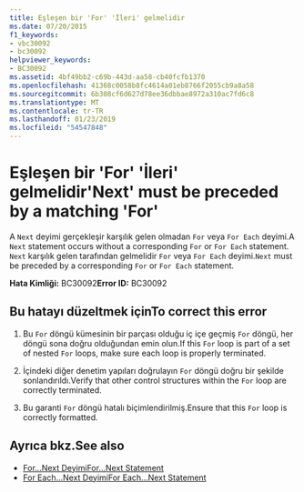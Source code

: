 ```yaml
---
title: Eşleşen bir 'For' 'İleri' gelmelidir
ms.date: 07/20/2015
f1_keywords:
- vbc30092
- bc30092
helpviewer_keywords:
- BC30092
ms.assetid: 4bf49bb2-c69b-443d-aa58-cb40fcfb1370
ms.openlocfilehash: 41368c0058b8fc4614a01eb8766f2055cb9a8a58
ms.sourcegitcommit: 6b308cf6d627d78ee36dbbae8972a310ac7fd6c8
ms.translationtype: MT
ms.contentlocale: tr-TR
ms.lasthandoff: 01/23/2019
ms.locfileid: "54547848"
---
```

# <a name="next-must-be-preceded-by-a-matching-for"></a><span data-ttu-id="81b77-102">Eşleşen bir 'For' 'İleri' gelmelidir</span><span class="sxs-lookup"><span data-stu-id="81b77-102">'Next' must be preceded by a matching 'For'</span></span>
<span data-ttu-id="81b77-103">A `Next` deyimi gerçekleşir karşılık gelen olmadan `For` veya `For Each` deyimi.</span><span class="sxs-lookup"><span data-stu-id="81b77-103">A `Next` statement occurs without a corresponding `For` or `For Each` statement.</span></span> <span data-ttu-id="81b77-104">`Next` karşılık gelen tarafından gelmelidir `For` veya `For Each` deyimi.</span><span class="sxs-lookup"><span data-stu-id="81b77-104">`Next` must be preceded by a corresponding `For` or `For Each` statement.</span></span>  
  
 <span data-ttu-id="81b77-105">**Hata Kimliği:** BC30092</span><span class="sxs-lookup"><span data-stu-id="81b77-105">**Error ID:** BC30092</span></span>  
  
## <a name="to-correct-this-error"></a><span data-ttu-id="81b77-106">Bu hatayı düzeltmek için</span><span class="sxs-lookup"><span data-stu-id="81b77-106">To correct this error</span></span>  
  
1.  <span data-ttu-id="81b77-107">Bu `For` döngü kümesinin bir parçası olduğu iç içe geçmiş `For` döngü, her döngü sona doğru olduğundan emin olun.</span><span class="sxs-lookup"><span data-stu-id="81b77-107">If this `For` loop is part of a set of nested `For` loops, make sure each loop is properly terminated.</span></span>  
  
2.  <span data-ttu-id="81b77-108">İçindeki diğer denetim yapıları doğrulayın `For` döngü doğru bir şekilde sonlandırıldı.</span><span class="sxs-lookup"><span data-stu-id="81b77-108">Verify that other control structures within the `For` loop are correctly terminated.</span></span>  
  
3.  <span data-ttu-id="81b77-109">Bu garanti `For` döngü hatalı biçimlendirilmiş.</span><span class="sxs-lookup"><span data-stu-id="81b77-109">Ensure that this `For` loop is correctly formatted.</span></span>  
  
## <a name="see-also"></a><span data-ttu-id="81b77-110">Ayrıca bkz.</span><span class="sxs-lookup"><span data-stu-id="81b77-110">See also</span></span>
- [<span data-ttu-id="81b77-111">For...Next Deyimi</span><span class="sxs-lookup"><span data-stu-id="81b77-111">For...Next Statement</span></span>](../../visual-basic/language-reference/statements/for-next-statement.md)
- [<span data-ttu-id="81b77-112">For Each...Next Deyimi</span><span class="sxs-lookup"><span data-stu-id="81b77-112">For Each...Next Statement</span></span>](../../visual-basic/language-reference/statements/for-each-next-statement.md)
